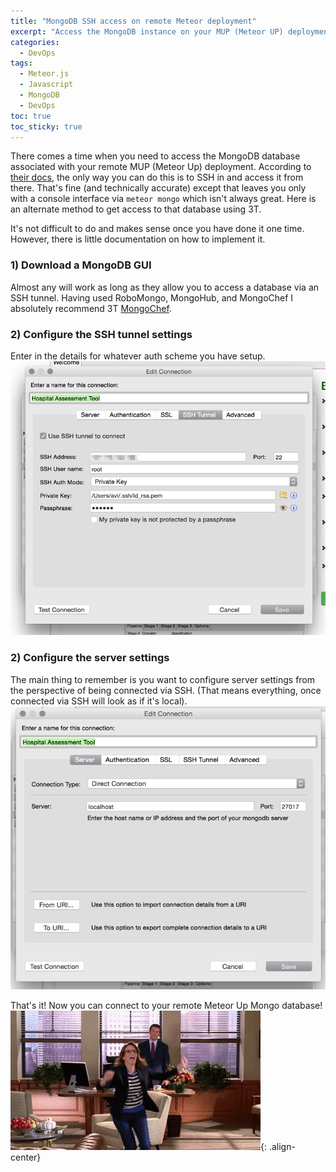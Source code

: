 ```yaml
---
title: "MongoDB SSH access on remote Meteor deployment" 
excerpt: "Access the MongoDB instance on your MUP (Meteor UP) deployment using a GUI explorer"
categories:
  - DevOps
tags:
  - Meteor.js
  - Javascript
  - MongoDB
  - DevOps
toc: true
toc_sticky: true
---
```

There comes a time when you need to access the MongoDB database associated with your remote MUP (Meteor Up) deployment. According to [their docs](https://github.com/arunoda/meteor-up/tree/v0.11.3#accessing-the-database), the only way you can do this is to SSH in and access it from there. That's fine (and technically accurate) except that leaves you only with a console interface via `meteor mongo` which isn't always great. Here is an alternate method to get access to that database using 3T.

It's not difficult to do and makes sense once you have done it one time. However, there is little documentation on how to implement it.

### 1) Download a MongoDB GUI
Almost any will work as long as they allow you to access a database via an SSH tunnel. Having used RoboMongo, MongoHub, and MongoChef I absolutely recommend 3T [MongoChef](http://3t.io/mongochef/).

### 2) Configure the SSH tunnel settings
Enter in the details for whatever auth scheme you have setup.
![Silvrback blog image](/assets/posts/migrated-codehatcher-blog/Screen_Shot_2015-12-20_at_19_06_56_large.png)


### 2) Configure the server settings
The main thing to remember is you want to configure server settings from the perspective of being connected via SSH. (That means everything, once connected via SSH will look as if it's local).
![Silvrback blog image](/assets/posts/migrated-codehatcher-blog/Screen%20Shot%202015-12-20%20at%2019.26.43_large.png)

That's it! Now you can connect to your remote Meteor Up Mongo database!
![Silvrback blog image](/assets/posts/migrated-codehatcher-blog/giphy_large.gif){: .align-center}
